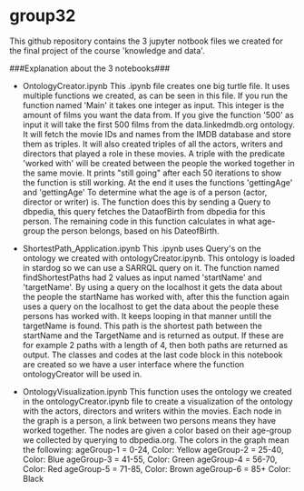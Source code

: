 # group32
This github repository contains the 3 jupyter notbook files we created for the final project of the course 'knowledge and data'.

###Explanation about the 3 notebooks###

- OntologyCreator.ipynb
This .ipynb file creates one big turtle file. It uses multiple functions we created, as can be seen in this file. If you run the function named 'Main' it takes one integer as input. This integer is the amount of films you want the data from. If you give the function '500' as input it will take the first 500 films from the data.linkedmdb.org ontology. It will fetch the movie IDs and names from the IMDB database and store them as triples. It will also created triples of all the actors, writers and directors that played a role in these movies. A triple with the predicate 'worked with' will be created between the people the worked together in the same movie. It prints "still going" after each 50 iterations to show the function is still working. At the end it uses the functions 'gettingAge' and 'gettingAge' To determine what the age is of a person (actor, director or writer) is. The function does this by sending a Query to dbpedia, this query fetches the DataofBirth from dbpedia for this person. The remaining code in this function calculates in what age-group the person belongs, based on his DateofBirth. 

- ShortestPath_Application.ipynb
This .ipynb uses Query's on the ontology we created with ontologyCreator.ipynb. This ontology is loaded in stardog so we can use a SARRQL query on it. The function named findShortestPaths had 2 values as input named 'startName' and 'targetName'. By using a query on the localhost it gets the data about the people the startName has worked with, after this the function again uses a query on the localhost to get the data about the people these persons has worked with. It keeps looping in that manner untill the targetName is found. This path is the shortest path between the startName and the TargetName and is returned as output. If these are for example 2 paths with a length of 4, then both paths are returned as output. The classes and codes at the last code block in this notebook are created so we have a user interface where the function ontologyCreator will be used in. 

- OntologyVisualization.ipynb
This function uses the ontology we created in the ontologyCreator.ipynb file to create a visualization of the ontology with the actors, directors and writers within the movies. Each node in the graph is a person, a link between two persons means they have worked together. The nodes are given a color based on their age-group we collected by querying to dbpedia.org.  The colors in the graph mean the following:
ageGroup-1 = 0-24,    Color: Yellow
ageGroup-2 = 25-40,   Color: Blue
ageGroup-3 = 41-55,   Color: Green
ageGroup-4 = 56-70,   Color: Red
ageGroup-5 = 71-85,   Color: Brown
ageGroup-6 = 85+      Color: Black
